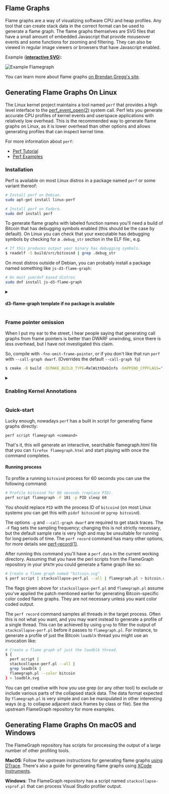 ## Flame Graphs

Flame graphs are a way of visualizing software CPU and heap profiles. Any tool
that can create stack data in the correct format can be used to generate a flame
graph. The flame graphs themselves are SVG files that have a small
amount of embedded Javascript that provide mouseover events and some functions
for zooming and filtering. They can also be viewed in regular image viewers or
browsers that have Javascript enabled.


Example (**[interactive SVG](https://monad.io/bitcoin-flamegraph.svg)**):

![Example Flamegraph](https://monad.io/bitcoin-flamegraph.svg)

You can learn more about flame graphs
[on Brendan Gregg's site](http://www.brendangregg.com/flamegraphs.html).

## Generating Flame Graphs On Linux

The Linux kernel project maintains a tool named `perf` that provides a high level
interface to the
[perf_event_open(2)](http://www.man7.org/linux/man-pages/man2/perf_event_open.2.html)
system call. Perf lets you generate accurate CPU profiles of kernel events and
userspace applications with relatively low overhead. This is the recommended way
to generate flame graphs on Linux, as it is lower overhead than other options
and allows generating profiles that can inspect kernel time.

For more information about `perf`:

 * [Perf Tutorial](https://perf.wiki.kernel.org/index.php/Tutorial)
 * [Perf Examples](http://www.brendangregg.com/perf.html)

### Installation

Perf is available on most Linux distros in a package named `perf` or some
variant thereof:

```bash
# Install perf on Debian.
sudo apt-get install linux-perf

# Install perf on Fedora.
sudo dnf install perf
```

To generate flame graphs with labeled function names you'll need a build of
Bitcoin that has debugging symbols enabled (this should be the case by default).
On Linux you can check that your executable has debugging symbols by checking for a
`.debug_str` section in the ELF file:, e.g.

```bash
# If this produces output your binary has debugging symbols.
$ readelf -S build/src/bitcoind | grep .debug_str
```

On most distros outside of Debian, you can probably install a package named
something like `js-d3-flame-graph`:

```bash
# On most yum/dnf based distros
sudo dnf install js-d3-flame-graph
```

<details> 

<summary>

#### d3-flame-graph template if no package is available

</summary>

On many systems, an HTML template that is required for perf to generate
interactive flamegraphs is available as a package named something like
`d3-flame-graph`:

```bash
# On fedora:
sudo dnf install d3-flame-graph
```

Installing as a package is not strictly necessary (and not possible e.g. on
Debian) since it's really just a single html file put in the place that the
`perf` tool expects to find it, so we can just create the directory with the
right permissions and download the file:

```bash
sudo mkdir -m 755 /usr/share/d3-flame-graph
# Check yourself that this is the right link! `perf` should tell you the url of
# the version of the template that it likes when it complains about the template
# missing.
sudo curl https://cdn.jsdelivr.net/npm/d3-flame-graph@4.1.3/dist/templates/d3-flamegraph-base.html -o /usr/share/d3-flame-graph/d3-flamegraph-base.html
```

Also, perf can grab the d3 template on it's own as long as you don't run it
in "live mode" (It's not "live mode" if you are creating a perf recording
and then converting it after), I imagine this issue will be fixed in the
future.

(https://lore.kernel.org/bpf/20230119183118.126387-3-irogers@google.com/T/)

</details>


### Frame pointer omission

When I put my ear to the street, I hear people saying that generating call
graphs from frame pointers is better than DWARF unwinding, since there is less
overhead, but I have not investigated this claim.

So, compile with `-fno-omit-frame-pointer`, or if you don't like that run `perf`
with `--call-graph dwarf`. (Overrides the default `--call-graph fp`)

```bash
$ cmake -B build -DCMAKE_BUILD_TYPE=RelWithDebInfo -DAPPEND_CPPFLAGS="-fno-omit-frame-pointer"
```

<details>

<summary>

### Enabling Kernel Annotations

</summary>

If you want kernel annotations (optional) then you should set the
`kernel.perf_event_paranoid` sysctl option is set to -1 before running `perf
record`. To set this option:

```bash
# Optional, enable kernel annotations, this option returns to your default after
# reboot.
sudo sysctl kernel.perf_event_paranoid=-1
```

You will also need kernel debug symbols:

```bash
# Install kernel debug symbols on Debian.
sudo apt-get install linux-image-`uname -r`-dbg

# Install kernel debug symbols on Fedora.
sudo dnf debuginfo-install kernel
```

</details>

### Quick-start

Lucky enough, nowadays `perf` has a built in script for generating flame graphs
directly:

`perf script flamegraph <command>`

That's it, this will generate an interactive, searchable flamegraph.html file
that you can `firefox flamegraph.html` and start playing with once the command
completes.

#### Running process

To profile a running `bitcoind` process for 60 seconds you can use the following
command:

```bash
# Profile bitcoind for 60 seconds (replace PID).
perf script flamegraph -F 101 -p PID sleep 60
```

You should replace `PID` with the process ID of `bitcoind` (on most Linux
systems you can get this with `pidof bitcoind` or `pgrep bitcoind`).

The options `-g` and `--call-graph dwarf` are required to get stack traces. The
`-F` flag sets the sampling frequency; changing this is not strictly necessary,
but the default sample rate is very high and may be unsuitable for running for
long periods of time. The `perf record` command has many other options, for more
details see
[perf-record(1)](http://man7.org/linux/man-pages/man1/perf-record.1.html).

After running this command you'll have a `perf.data` in the current working
directory. Assuming that you have the perl scripts from the FlameGraph
repository in your `$PATH` you could generate a flame graph like so:

```bash
# Create a flame graph named "bitcoin.svg"
$ perf script | stackcollapse-perf.pl --all | flamegraph.pl > bitcoin.svg
```

The flags given above for `stackcollapse-perf.pl` and `flamegraph.pl` assume
you've applied the patch mentioned earlier for generating Bitcoin-specific color
coded flame graphs. They are not necessary unless you want color coded output.

The `perf record` command samples all threads in the target process. Often this
is not what you want, and you may want instead to generate a profile of a single
thread. This can be achieved by using `grep` to filter the output of
`stackcollapse-perf.pl` before it passes to `flamegraph.pl`. For instance, to
generate a profile of just the Bitcoin `loadblk` thread you might use an
invocation like:

```bash
# Create a flame graph of just the loadblk thread.
$ {
  perf script |
  stackcollapse-perf.pl --all |
  grep loadblk |
  flamegraph.pl --color bitcoin
} > loadblk.svg
```

You can get creative with how you use grep (or any other tool) to exclude or
include various parts of the collapsed stack data. The data format expected by
`flamegraph.pl` is very simple and can be manipulated in other interesting ways
(e.g. to collapse adjacent stack frames by class or file). See the upstream
FlameGraph repository for more examples.




## Generating Flame Graphs On macOS and Windows

The FlameGraph repository has scripts for processing the output of a large
number of other profiling tools.

**MacOS**: Follow the upstream instructions for generating flame graphs [using
DTrace](http://www.brendangregg.com/FlameGraphs/cpuflamegraphs.html#Instructions).
There's also a guide for generating flame graphs using [XCode
Instruments](https://schani.wordpress.com/2012/11/16/flame-graphs-for-instruments/).

**Windows**: The FlameGraph repository has a script named
`stackcollapse-vsprof.pl` that can process Visual Studio profiler output.
